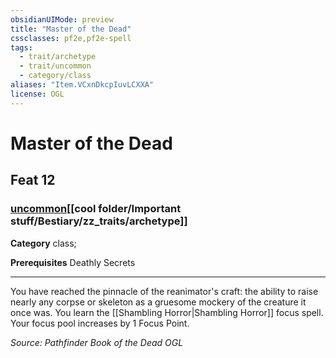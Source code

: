 ```yaml
---
obsidianUIMode: preview
title: "Master of the Dead"
cssclasses: pf2e,pf2e-spell
tags:
  - trait/archetype
  - trait/uncommon
  - category/class
aliases: "Item.VCxnDkcpIuvLCXXA"
license: OGL
---
```

# Master of the Dead
## Feat 12
### [uncommon](cool%20folder/Important%20stuff/Bestiary/zz_traits/uncommon.md "Uncommon Rarity Trait")[[cool folder/Important stuff/Bestiary/zz_traits/archetype]]

**Category** class; 



**Prerequisites** Deathly Secrets
* * *
You have reached the pinnacle of the reanimator's craft: the ability to raise nearly any corpse or skeleton as a gruesome mockery of the creature it once was. You learn the [[Shambling Horror|Shambling Horror]] focus spell. Your focus pool increases by 1 Focus Point.

*Source: Pathfinder Book of the Dead*
*OGL*